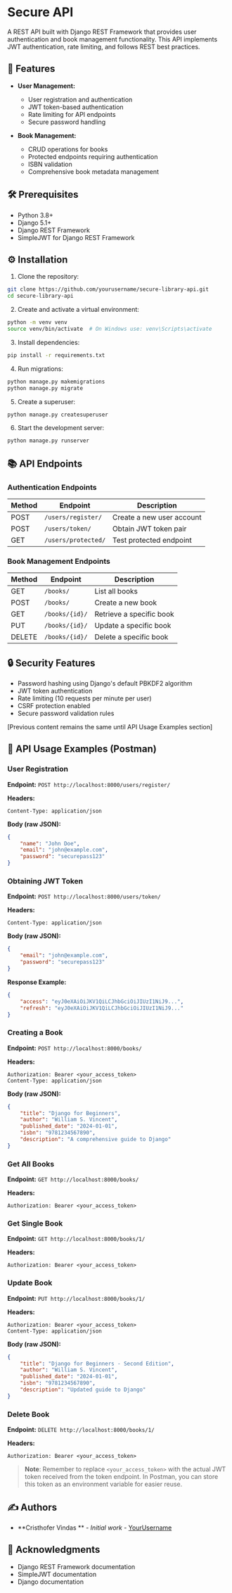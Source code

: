 # Secure API

A REST API built with Django REST Framework that provides user authentication and book management functionality. This API implements JWT authentication, rate limiting, and follows REST best practices.

## 🚀 Features

- **User Management:**
  - User registration and authentication
  - JWT token-based authentication
  - Rate limiting for API endpoints
  - Secure password handling

- **Book Management:**
  - CRUD operations for books
  - Protected endpoints requiring authentication
  - ISBN validation
  - Comprehensive book metadata management

## 🛠️ Prerequisites

- Python 3.8+
- Django 5.1+
- Django REST Framework
- SimpleJWT for Django REST Framework

## ⚙️ Installation

1. Clone the repository:
```bash
git clone https://github.com/yourusername/secure-library-api.git
cd secure-library-api
```

2. Create and activate a virtual environment:
```bash
python -m venv venv
source venv/bin/activate  # On Windows use: venv\Scripts\activate
```

3. Install dependencies:
```bash
pip install -r requirements.txt
```

4. Run migrations:
```bash
python manage.py makemigrations
python manage.py migrate
```

5. Create a superuser:
```bash
python manage.py createsuperuser
```

6. Start the development server:
```bash
python manage.py runserver
```

## 📚 API Endpoints

### Authentication Endpoints

| Method | Endpoint | Description |
|--------|----------|-------------|
| POST | `/users/register/` | Create a new user account |
| POST | `/users/token/` | Obtain JWT token pair |
| GET | `/users/protected/` | Test protected endpoint |

### Book Management Endpoints

| Method | Endpoint | Description |
|--------|----------|-------------|
| GET | `/books/` | List all books |
| POST | `/books/` | Create a new book |
| GET | `/books/{id}/` | Retrieve a specific book |
| PUT | `/books/{id}/` | Update a specific book |
| DELETE | `/books/{id}/` | Delete a specific book |

## 🔒 Security Features

- Password hashing using Django's default PBKDF2 algorithm
- JWT token authentication
- Rate limiting (10 requests per minute per user)
- CSRF protection enabled
- Secure password validation rules

[Previous content remains the same until API Usage Examples section]

## 📖 API Usage Examples (Postman)

### User Registration
**Endpoint:** `POST http://localhost:8000/users/register/`
  
**Headers:**
```
Content-Type: application/json
```

**Body (raw JSON):**
```json
{
    "name": "John Doe",
    "email": "john@example.com",
    "password": "securepass123"
}
```

### Obtaining JWT Token
**Endpoint:** `POST http://localhost:8000/users/token/`

**Headers:**
```
Content-Type: application/json
```

**Body (raw JSON):**
```json
{
    "email": "john@example.com",
    "password": "securepass123"
}
```

**Response Example:**
```json
{
    "access": "eyJ0eXAiOiJKV1QiLCJhbGciOiJIUzI1NiJ9...",
    "refresh": "eyJ0eXAiOiJKV1QiLCJhbGciOiJIUzI1NiJ9..."
}
```

### Creating a Book
**Endpoint:** `POST http://localhost:8000/books/`

**Headers:**
```
Authorization: Bearer <your_access_token>
Content-Type: application/json
```

**Body (raw JSON):**
```json
{
    "title": "Django for Beginners",
    "author": "William S. Vincent",
    "published_date": "2024-01-01",
    "isbn": "9781234567890",
    "description": "A comprehensive guide to Django"
}
```

### Get All Books
**Endpoint:** `GET http://localhost:8000/books/`

**Headers:**
```
Authorization: Bearer <your_access_token>
```

### Get Single Book
**Endpoint:** `GET http://localhost:8000/books/1/`

**Headers:**
```
Authorization: Bearer <your_access_token>
```

### Update Book
**Endpoint:** `PUT http://localhost:8000/books/1/`

**Headers:**
```
Authorization: Bearer <your_access_token>
Content-Type: application/json
```

**Body (raw JSON):**
```json
{
    "title": "Django for Beginners - Second Edition",
    "author": "William S. Vincent",
    "published_date": "2024-01-01",
    "isbn": "9781234567890",
    "description": "Updated guide to Django"
}
```

### Delete Book
**Endpoint:** `DELETE http://localhost:8000/books/1/`

**Headers:**
```
Authorization: Bearer <your_access_token>
```

> **Note**: Remember to replace `<your_access_token>` with the actual JWT token received from the token endpoint. In Postman, you can store this token as an environment variable for easier reuse.


## ✍️ Authors

* **Cristhofer Vindas ** - *Initial work* - [YourUsername](https://github.com/yourusername)

## 🙏 Acknowledgments

* Django REST Framework documentation
* SimpleJWT documentation
* Django documentation
